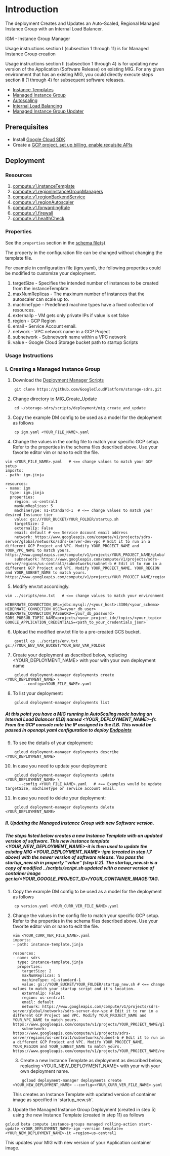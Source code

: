 # Introduction

The deployment Creates and Updates an Auto-Scaled, Regional Managed Instance Group with an Internal Load Balancer.

IGM - Instance Group Manager

Usage instructions section I (subsection 1 through 11) is for Managed Instance Group creation

Usage instructions section II (subsection 1 through 4) is for updating new version of the Application (Software Release) on existing MIG. For any given environment that has an existing MIG, you could directly execute steps section II (1 through 4) for subsequent software releases.

- [Instance Templates](https://cloud.google.com/compute/docs/instance-templates/)
- [Managed Instance Group](https://cloud.google.com/compute/docs/instance-groups/)
- [Autoscaling](https://cloud.google.com/compute/docs/autoscaler/)
- [Internal Load Balancing](https://cloud.google.com/sql/docs/mysql/high-availability)
- [Managed Instance Group Updater](https://cloud.google.com/compute/docs/instance-groups/updating-managed-instance-groups)

## Prerequisites
- Install [Google Cloud SDK](https://cloud.google.com/sdk)
- Create a [GCP project, set up billing, enable requisite APIs](../project/README.md)


## Deployment

### Resources

1. [compute.v1.instanceTemplate](https://cloud.google.com/compute/docs/reference/rest/v1/instanceTemplates)
2. [compute.v1.regionInstanceGroupManagers](https://cloud.google.com/compute/docs/reference/rest/v1/regionInstanceGroupManagers)
3. [compute.v1.regionBackendService](https://cloud.google.com/compute/docs/reference/rest/v1/regionBackendServices)
4. [compute.v1.regionAutoscaler](https://cloud.google.com/compute/docs/reference/rest/v1/regionAutoscalers)
5. [compute.v1.forwardingRule](https://cloud.google.com/compute/docs/reference/rest/v1/forwardingRules)
6. [compute.v1.firewall](https://cloud.google.com/compute/docs/reference/rest/v1/firewalls)
7. [compute.v1.healthCheck](https://cloud.google.com/compute/docs/reference/rest/v1/healthChecks)



### Properties

See the `properties` section in the [schema file(s)](https://cloud.google.com/deployment-manager/docs/configuration/templates/using-schemas)

The property in the configuration file can be changed without changing the template file.

For example in configuration file (igm.yaml), the following properties could be modified to customize your deployment.

1. targetSize - Specifies the intended number of instances to be created from the instanceTemplate.
2. maxNumReplicas - The maximum number of instances that the autoscaler can scale up to.
3. machineType - Predefined machine types have a fixed collection of resources.
4. externalIp - VM gets only private IPs if value is set false
5. region - GCP Region
6. email - Service Account email.
7. network - VPC network name in a GCP Project
8. subnetwork - Subnetwork name within a VPC network
9. value - Google Cloud Storage bucket path to startup Scripts




### Usage Instructions

### I. Creating a Managed Instance Group


1. Download the [Deployment Manager Scripts](https://github.com/GoogleCloudPlatform/storage-sdrs.git)

```shell
    git clone https://github.com/GoogleCloudPlatform/storage-sdrs.git
```

2. Change directory to MIG_Create_Update

```shell
    cd ~/storage-sdrs/scripts/deployment/mig_create_and_update
```

3. Copy the example DM config to be used as a model for the deployment as follows

```shell
    cp igm.yaml <YOUR_FILE_NAME>.yaml
```

4. Change the values in the config file to match your specific GCP setup.
   Refer to the properties in the schema files described above. Use your favorite
   editor vim or nano to edit the file.

```shell
vim <YOUR_FILE_NAME>.yaml   # <== change values to match your GCP setup
imports:
- path: igm.jinja

resources:
- name: igm
  type: igm.jinja
  properties:
    region: us-central1
    maxNumReplicas: 5
    machineType: n1-standard-1  # <== change values to match your desired Instance tier
    value: gs://YOUR_BUCKET/YOUR_FOLDER/startup.sh
    targetSize: 2
    externalIp: False
    email: default # <== Service Account email address
    network: https://www.googleapis.com/compute/v1/projects/sdrs-server/global/networks/sdrs-server-dev-vpc # Edit it to run in a different GCP Project and VPC. Modify YOUR_PROJECT_NAME and YOUR_VPC_NAME to match yours. https://www.googleapis.com/compute/v1/projects/YOUR_PROJECT_NAME/global/networks/YOUR_VPC_NAME
    subnetwork: https://www.googleapis.com/compute/v1/projects/sdrs-server/regions/us-central1/subnetworks/subnet-b # Edit it to run in a different GCP Project and VPC. Modify YOUR_PROJECT_NAME, YOUR_REGION and YOUR_SUBNET_NAME to match yours. https://www.googleapis.com/compute/v1/projects/YOUR_PROJECT_NAME/regions/YOUR_REGION/subnetworks/YOUR_SUBNET_NAME
```

5. Modify env.txt accordingly.

```shell
vim ../scripts/env.txt   # <== change values to match your environment

HIBERNATE_CONNECTION_URL=jdbc:mysql://<your_host>:3306/<your_schema>
HIBERNATE_CONNECTION_USER=<your_db_user>
HIBERNATE_CONNECTION_PASSWORD=<your_db_password>
SDRS_PUBSUB_TOPIC_NAME=projects/<your_project_id>/topics/<your_topic>
GOOGLE_APPLICATION_CREDENTIALS=<path_to_your_credentials_json>
```

6. Upload the modified env.txt file to a pre-created GCS bucket.

```shell
    gsutil cp ../scripts/env.txt gs://YOUR_ENV_VAR_BUCKET/YOUR_ENV_VAR_FOLDER
```


7. Create your deployment as described below, replacing <YOUR_DEPLOYMENT_NAME>
   with your with your own deployment name

```shell
    gcloud deployment-manager deployments create <YOUR_DEPLOYMENT_NAME> \
        --config=<YOUR_FILE_NAME>.yaml
```
8. To list your deployment:

```shell
    gcloud deployment-manager deployments list
```
##### At this point you have a MIG running in AutoScaling mode having an Internal Load Balancer (ILB) named <YOUR_DEPLOYMENT_NAME>-fr. From the GCP console note the IP assigned to the ILB. This would be passed in openapi.yaml configuration to deploy [Endpoints](https://cloud.google.com/endpoints/docs/openapi/)


9. To see the details of your deployment:

```shell
    gcloud deployment-manager deployments describe <YOUR_DEPLOYMENT_NAME>
```

10. In case you need to update your deployment:

```shell
    gcloud deployment-manager deployments update <YOUR_DEPLOYMENT_NAME> \
      --config <YOUR_FILE_NAME>.yaml   # <== Examples would be update targetSize, machineType or service account email.
```

11. In case you need to delete your deployment:

```shell
    gcloud deployment-manager deployments delete <YOUR_DEPLOYMENT_NAME>
```


##### II. Updating the Managed Instance Group with new Software version.

##### The steps listed below creates a new Instance Template with an updated version of software. This new instance template <YOUR_NEW_DEPLOYMENT_NAME>-it is then used to update the existing MIG <YOUR_DEPLOYMENT_NAME>-igm (created in step I.7 above) with the newer version of software release. You pass the startup_new.sh in property "value" (step II.2). The startup_new.sh is a copy of modified ../scripts/script.sh updated with a newer version of container image gcr.io/<YOUR_GOOGLE_PROJECT_ID>/YOUR_CONTAINER_IMAGE:TAG.

1. Copy the example DM config to be used as a model for the deployment as follows

```shell
    cp version.yaml <YOUR_CURR_VER_FILE_NAME>.yaml
```

2. Change the values in the config file to match your specific GCP setup.
   Refer to the properties in the schema files described above. Use your favorite
   editor vim or nano to edit the file.

   ```shell
   vim <YOUR_CURR_VER_FILE_NAME>.yaml
   imports:
   - path: instance-template.jinja

   resources:
   - name: sdrs
     type: instance-template.jinja
     properties:
       targetSize: 2
       maxNumReplicas: 5
       machineType: n1-standard-1
       value: gs://YOUR_BUCKET/YOUR_FOLDER/startup_new.sh # <== change values to match your startup script and it's location.
       externalIp: False
       region: us-central1
       email: default
       network: https://www.googleapis.com/compute/v1/projects/sdrs-server/global/networks/sdrs-server-dev-vpc # Edit it to run in a different GCP Project and VPC. Modify YOUR_PROJECT_NAME and YOUR_VPC_NAME to match yours. https://www.googleapis.com/compute/v1/projects/YOUR_PROJECT_NAME/global/networks/YOUR_VPC_NAME
       subnetwork: https://www.googleapis.com/compute/v1/projects/sdrs-server/regions/us-central1/subnetworks/subnet-b # Edit it to run in a different GCP Project and VPC. Modify YOUR_PROJECT_NAME, YOUR_REGION and YOUR_SUBNET_NAME to match yours. https://www.googleapis.com/compute/v1/projects/YOUR_PROJECT_NAME/regions/YOUR_REGION/subnetworks/YOUR_SUBNET_NAME
    ```

    3. Create a new Instance Template as deployment as described below, replacing <YOUR_NEW_DEPLOYMENT_NAME>
         with your with your own deployment name.

      ```shell
          gcloud deployment-manager deployments create <YOUR_NEW_DEPLOYMENT_NAME> --config=<YOUR_CURR_VER_FILE_NAME>.yaml
      ```

      This creates an Instance Template with updated version of container image as specified in 'startup_new.sh'.



  4. Update the Managed Instance Group Deployment (created in step 5) using the new Instance Template (created in step 11) as follows

  ```shell
  gcloud beta compute instance-groups managed rolling-action start-update <YOUR_DEPLOYMENT_NAME>-igm –version template=<YOUR_NEW_DEPLOYMENT_NAME>-it –region=us-central1
  ```

  This updates your MIG with new version of your Application container image.
